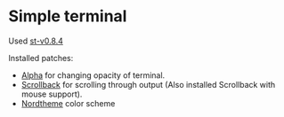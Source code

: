 # Simple terminal

Used [st-v0.8.4](https://st.suckless.org/)

Installed patches:
* [Alpha](https://st.suckless.org/patches/alpha/) for changing opacity of terminal.
* [Scrollback](https://st.suckless.org/patches/scrollback/) for scrolling through output (Also installed Scrollback with mouse support).
* [Nordtheme](https://st.suckless.org/patches/nordtheme/) color scheme
